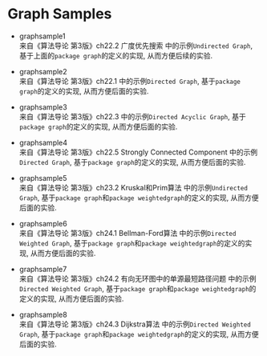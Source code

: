 # Graph Samples


- graphsample1     
来自《算法导论 第3版》ch22.2 广度优先搜索 中的示例`Undirected Graph`, 基于上面的`package graph`的定义的实现, 从而方便后续的实验.    

- graphsample2    
来自《算法导论 第3版》ch22.1 中的示例`Directed Graph`, 基于`package graph`的定义的实现, 从而方便后面的实验.    

- graphsample3    
来自《算法导论 第3版》ch22.3 中的示例`Directed Acyclic Graph`, 基于`package graph`的定义的实现, 从而方便后面的实验.    

- graphsample4    
来自《算法导论 第3版》ch22.5 Strongly Connected Component 中的示例`Directed Graph`, 基于`package graph`的定义的实现, 从而方便后面的实验.    

- graphsample5    
来自《算法导论 第3版》ch23.2 Kruskal和Prim算法 中的示例`Undirected Graph`, 基于`package graph`和`package weightedgraph`的定义的实现, 从而方便后面的实验.    

- graphsample6    
来自《算法导论 第3版》ch24.1 Bellman-Ford算法 中的示例`Directed Weighted Graph`, 基于`package graph`和`package weightedgraph`的定义的实现, 从而方便后面的实验.    

- graphsample7    
来自《算法导论 第3版》ch24.2 有向无环图中的单源最短路径问题 中的示例`Directed Weighted Graph`, 基于`package graph`和`package weightedgraph`的定义的实现, 从而方便后面的实验.    

- graphsample8    
来自《算法导论 第3版》ch24.3 Dijkstra算法 中的示例`Directed Weighted Graph`, 基于`package graph`和`package weightedgraph`的定义的实现, 从而方便后面的实验.    
